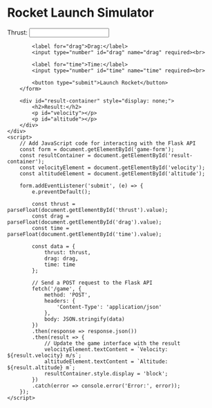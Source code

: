 <html>
<head>
    <title>Rocket Launch Simulator</title>
    <style>
        /* Add CSS styles for the game interface */
    </style>
</head>
<body>
    <h1>Rocket Launch Simulator</h1>
    <div id="game-container">
        <form id="game-form">
            <label for="thrust">Thrust:</label>
            <input type="number" id="thrust" name="thrust" required><br>

            <label for="drag">Drag:</label>
            <input type="number" id="drag" name="drag" required><br>

            <label for="time">Time:</label>
            <input type="number" id="time" name="time" required><br>

            <button type="submit">Launch Rocket</button>
        </form>

        <div id="result-container" style="display: none;">
            <h2>Result:</h2>
            <p id="velocity"></p>
            <p id="altitude"></p>
        </div>
    </div>
    <script>
        // Add JavaScript code for interacting with the Flask API
        const form = document.getElementById('game-form');
        const resultContainer = document.getElementById('result-container');
        const velocityElement = document.getElementById('velocity');
        const altitudeElement = document.getElementById('altitude');

        form.addEventListener('submit', (e) => {
            e.preventDefault();

            const thrust = parseFloat(document.getElementById('thrust').value);
            const drag = parseFloat(document.getElementById('drag').value);
            const time = parseFloat(document.getElementById('time').value);

            const data = {
                thrust: thrust,
                drag: drag,
                time: time
            };

            // Send a POST request to the Flask API
            fetch('/game', {
                method: 'POST',
                headers: {
                    'Content-Type': 'application/json'
                },
                body: JSON.stringify(data)
            })
            .then(response => response.json())
            .then(result => {
                // Update the game interface with the result
                velocityElement.textContent = `Velocity: ${result.velocity} m/s`;
                altitudeElement.textContent = `Altitude: ${result.altitude} m`;
                resultContainer.style.display = 'block';
            })
            .catch(error => console.error('Error:', error));
        });
    </script>
</body>
</html>
